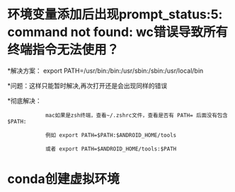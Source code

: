 # 环境变量添加后出现prompt_status:5: command not found: wc错误导致所有终端指令无法使用？
                
   *解决方案：
                export PATH=/usr/bin:/bin:/usr/sbin:/sbin:/usr/local/bin
                
   *问题：这样只能暂时解决,再次打开还是会出现同样的错误
                
   *彻底解决：
                
                mac如果是zsh终端，查看~/.zshrc文件，查看是否有 PATH= 后面没有包含 $PATH: 
                
                例如 export PATH=$PATH:$ANDROID_HOME/tools 

                或者 export PATH=$ANDROID_HOME/tools:$PATH

# conda创建虚拟环境

    
                
